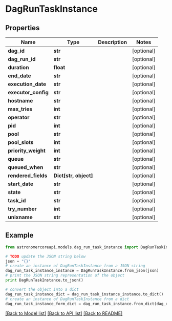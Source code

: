 # DagRunTaskInstance


## Properties
Name | Type | Description | Notes
------------ | ------------- | ------------- | -------------
**dag_id** | **str** |  | [optional] 
**dag_run_id** | **str** |  | [optional] 
**duration** | **float** |  | [optional] 
**end_date** | **str** |  | [optional] 
**execution_date** | **str** |  | [optional] 
**executor_config** | **str** |  | [optional] 
**hostname** | **str** |  | [optional] 
**max_tries** | **int** |  | [optional] 
**operator** | **str** |  | [optional] 
**pid** | **int** |  | [optional] 
**pool** | **str** |  | [optional] 
**pool_slots** | **int** |  | [optional] 
**priority_weight** | **int** |  | [optional] 
**queue** | **str** |  | [optional] 
**queued_when** | **str** |  | [optional] 
**rendered_fields** | **Dict[str, object]** |  | [optional] 
**start_date** | **str** |  | [optional] 
**state** | **str** |  | [optional] 
**task_id** | **str** |  | [optional] 
**try_number** | **int** |  | [optional] 
**unixname** | **str** |  | [optional] 

## Example

```python
from astronomercoreapi.models.dag_run_task_instance import DagRunTaskInstance

# TODO update the JSON string below
json = "{}"
# create an instance of DagRunTaskInstance from a JSON string
dag_run_task_instance_instance = DagRunTaskInstance.from_json(json)
# print the JSON string representation of the object
print DagRunTaskInstance.to_json()

# convert the object into a dict
dag_run_task_instance_dict = dag_run_task_instance_instance.to_dict()
# create an instance of DagRunTaskInstance from a dict
dag_run_task_instance_form_dict = dag_run_task_instance.from_dict(dag_run_task_instance_dict)
```
[[Back to Model list]](../README.md#documentation-for-models) [[Back to API list]](../README.md#documentation-for-api-endpoints) [[Back to README]](../README.md)


